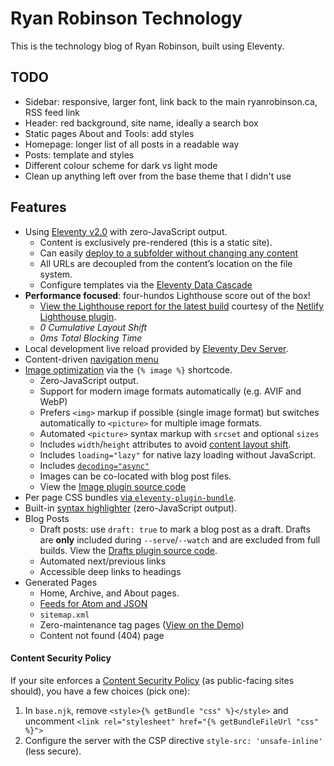 # Ryan Robinson Technology

This is the technology blog of Ryan Robinson, built using Eleventy.

## TODO

- Sidebar: responsive, larger font, link back to the main ryanrobinson.ca, RSS feed link
- Header: red background, site name, ideally a search box
- Static pages About and Tools: add styles
- Homepage: longer list of all posts in a readable way
- Posts: template and styles
- Different colour scheme for dark vs light mode
- Clean up anything left over from the base theme that I didn't use

## Features

- Using [Eleventy v2.0](https://www.11ty.dev/blog/eleventy-v2/) with zero-JavaScript output.
	- Content is exclusively pre-rendered (this is a static site).
	- Can easily [deploy to a subfolder without changing any content](https://www.11ty.dev/docs/plugins/html-base/)
	- All URLs are decoupled from the content’s location on the file system.
	- Configure templates via the [Eleventy Data Cascade](https://www.11ty.dev/docs/data-cascade/)
- **Performance focused**: four-hundos Lighthouse score out of the box!
	- [View the Lighthouse report for the latest build](https://eleventy-base-blog.netlify.app/reports/lighthouse/) courtesy of the [Netlify Lighthouse plugin](https://github.com/netlify/netlify-plugin-lighthouse).
	- _0 Cumulative Layout Shift_
	- _0ms Total Blocking Time_
- Local development live reload provided by [Eleventy Dev Server](https://www.11ty.dev/docs/dev-server/).
- Content-driven [navigation menu](https://www.11ty.dev/docs/plugins/navigation/)
- [Image optimization](https://www.11ty.dev/docs/plugins/image/) via the `{% image %}` shortcode.
	- Zero-JavaScript output.
	- Support for modern image formats automatically (e.g. AVIF and WebP)
	- Prefers `<img>` markup if possible (single image format) but switches automatically to `<picture>` for multiple image formats.
	- Automated `<picture>` syntax markup with `srcset` and optional `sizes`
	- Includes `width`/`height` attributes to avoid [content layout shift](https://web.dev/cls/).
	- Includes `loading="lazy"` for native lazy loading without JavaScript.
	- Includes [`decoding="async"`](https://developer.mozilla.org/en-US/docs/Web/API/HTMLImageElement/decoding)
	- Images can be co-located with blog post files.
	- View the [Image plugin source code](https://github.com/11ty/eleventy-base-blog/blob/main/eleventy.config.images.js)
- Per page CSS bundles [via `eleventy-plugin-bundle`](https://github.com/11ty/eleventy-plugin-bundle).
- Built-in [syntax highlighter](https://www.11ty.dev/docs/plugins/syntaxhighlight/) (zero-JavaScript output).
- Blog Posts
	- Draft posts: use `draft: true` to mark a blog post as a draft. Drafts are **only** included during `--serve`/`--watch` and are excluded from full builds. View the [Drafts plugin source code](https://github.com/11ty/eleventy-base-blog/blob/main/eleventy.config.drafts.js).
	- Automated next/previous links
	- Accessible deep links to headings
- Generated Pages
	- Home, Archive, and About pages.
	- [Feeds for Atom and JSON](https://www.11ty.dev/docs/plugins/rss/)
	- `sitemap.xml`
	- Zero-maintenance tag pages ([View on the Demo](https://eleventy-base-blog.netlify.app/tags/))
	- Content not found (404) page

#### Content Security Policy

If your site enforces a [Content Security Policy](https://developer.mozilla.org/en-US/docs/Web/HTTP/CSP) (as public-facing sites should), you have a few choices (pick one):

1. In `base.njk`, remove `<style>{% getBundle "css" %}</style>` and uncomment `<link rel="stylesheet" href="{% getBundleFileUrl "css" %}">`
2. Configure the server with the CSP directive `style-src: 'unsafe-inline'` (less secure).